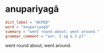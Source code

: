 # anupariyagā

``` toml
dict_label = "NCPED"
word = "anupariyagā"
summary = "went round about; went around."
grammar_comment = "aor. 3 sg & 3 pl"
```

went round about; went around.

